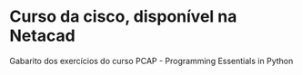 # Curso da cisco, disponível na Netacad
 Gabarito dos exercícios do curso PCAP - Programming Essentials in Python
